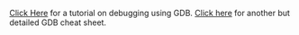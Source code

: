 [Click Here](https://www.tutorialspoint.com/gnu_debugger/gnu_debugger_tutorial.pdf) for a tutorial on debugging using GDB.
[Click here](https://gist.github.com/rkubik/b96c23bd8ed58333de37f2b8cd052c30) for another but detailed GDB cheat sheet.
